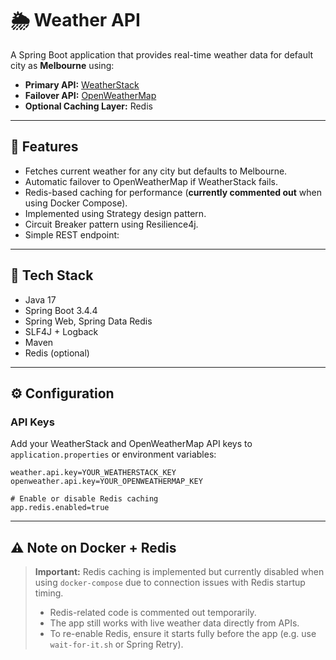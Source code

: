 # 🌦️ Weather API

A Spring Boot application that provides real-time weather data for default city as **Melbourne** using:

- **Primary API:** [WeatherStack](https://weatherstack.com/)
- **Failover API:** [OpenWeatherMap](https://openweathermap.org/api)
- **Optional Caching Layer:** Redis

---

## 🚀 Features

- Fetches current weather for any city but defaults to Melbourne.
- Automatic failover to OpenWeatherMap if WeatherStack fails.
- Redis-based caching for performance (**currently commented out** when using Docker Compose).
- Implemented using Strategy design pattern.
- Circuit Breaker pattern using Resilience4j.
- Simple REST endpoint:

---

## 🧰 Tech Stack

- Java 17  
- Spring Boot 3.4.4
- Spring Web, Spring Data Redis  
- SLF4J + Logback  
- Maven  
- Redis (optional)

---

## ⚙️ Configuration

### API Keys

Add your WeatherStack and OpenWeatherMap API keys to `application.properties` or environment variables:

```properties
weather.api.key=YOUR_WEATHERSTACK_KEY
openweather.api.key=YOUR_OPENWEATHERMAP_KEY

# Enable or disable Redis caching
app.redis.enabled=true
```

---

## ⚠️ Note on Docker + Redis

> **Important:** Redis caching is implemented but currently disabled when using `docker-compose` due to connection issues with Redis startup timing.
>
> - Redis-related code is commented out temporarily.
> - The app still works with live weather data directly from APIs.
> - To re-enable Redis, ensure it starts fully before the app (e.g. use `wait-for-it.sh` or Spring Retry).
